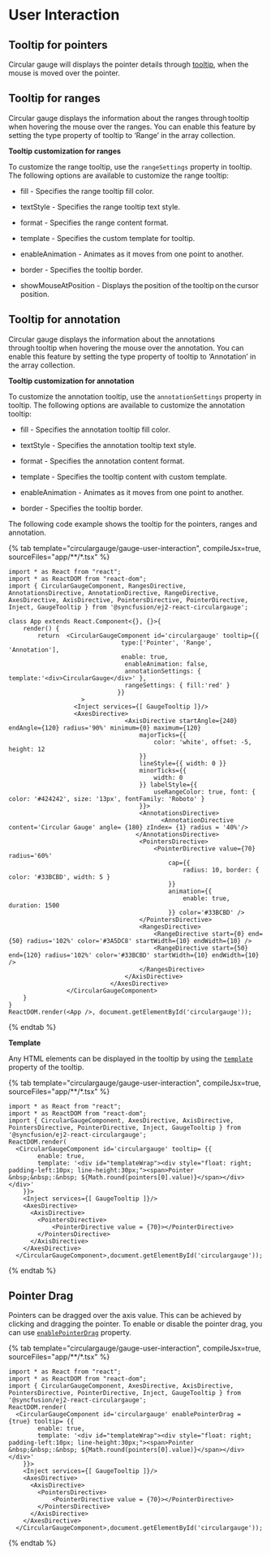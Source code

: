 
# User Interaction

## Tooltip for pointers

Circular gauge will displays the pointer details through [tooltip](../api/circular-gauge/tooltipSettings/),
when the mouse is moved over the pointer.

<!-- markdownlint-disable MD036 -->

## Tooltip for ranges

Circular gauge displays the information about the ranges through tooltip when hovering the mouse over the ranges. You can enable this feature by setting the type property of tooltip to ‘Range’ in the array collection.

**Tooltip customization for ranges**

To customize the range tooltip, use the `rangeSettings` property in tooltip. The following options are available to customize the range tooltip:

* fill - Specifies the range tooltip fill color.

* textStyle - Specifies the range tooltip text style.

* format - Specifies the range content format.

* template - Specifies the custom template for tooltip.

* enableAnimation - Animates as it moves from one point to another.

* border - Specifies the tooltip border.

* showMouseAtPosition - Displays the position of the tooltip on the cursor position.

## Tooltip for annotation

Circular gauge displays the information about the annotations through tooltip when hovering the mouse over the annotation. You can enable this feature by setting the type property of tooltip to ‘Annotation’ in the array collection.

**Tooltip customization for annotation**

To customize the annotation tooltip, use the `annotationSettings` property in tooltip. The following options are available to customize the annotation tooltip:

* fill - Specifies the annotation tooltip fill color.

* textStyle - Specifies the annotation tooltip text style.

* format - Specifies the annotation content format.

* template - Specifies the tooltip content with custom template.

* enableAnimation - Animates as it moves from one point to another.

* border - Specifies the tooltip border.

The following code example shows the tooltip for the pointers, ranges and annotation.

{% tab template="circulargauge/gauge-user-interaction", compileJsx=true, sourceFiles="app/**/*.tsx" %}

```tsx
import * as React from "react";
import * as ReactDOM from "react-dom";
import { CircularGaugeComponent, RangesDirective, AnnotationsDirective, AnnotationDirective, RangeDirective, AxesDirective, AxisDirective, PointersDirective, PointerDirective, Inject, GaugeTooltip } from '@syncfusion/ej2-react-circulargauge';

class App extends React.Component<{}, {}>{
    render() {
        return  <CircularGaugeComponent id='circulargauge' tooltip={{
                               type:['Pointer', 'Range', 'Annotation'],
                               enable: true,
                                enableAnimation: false,
                                annotationSettings: { template:'<div>CircularGauge</div>' },
                                rangeSettings: { fill:'red' }
                              }}
                    >
                  <Inject services={[ GaugeTooltip ]}/>
                  <AxesDirective>
                                <AxisDirective startAngle={240} endAngle={120} radius='90%' minimum={0} maximum={120}
                                    majorTicks={{
                                        color: 'white', offset: -5, height: 12
                                    }}
                                    lineStyle={{ width: 0 }}
                                    minorTicks={{
                                        width: 0
                                    }} labelStyle={{
                                        useRangeColor: true, font: { color: '#424242', size: '13px', fontFamily: 'Roboto' }
                                    }}>
                                    <AnnotationsDirective>
                                          <AnnotationDirective content='Circular Gauge' angle= {180} zIndex= {1} radius = '40%'/>
                                   </AnnotationsDirective>
                                    <PointersDirective>
                                        <PointerDirective value={70} radius='60%'
                                            cap={{
                                                radius: 10, border: { color: '#33BCBD', width: 5 }
                                            }}
                                            animation={{
                                                enable: true, duration: 1500
                                            }} color='#33BCBD' />
                                    </PointersDirective>
                                    <RangesDirective>
                                        <RangeDirective start={0} end={50} radius='102%' color='#3A5DC8' startWidth={10} endWidth={10} />
                                        <RangeDirective start={50} end={120} radius='102%' color='#33BCBD' startWidth={10} endWidth={10} />
                                    </RangesDirective>
                                </AxisDirective>
                            </AxesDirective>
                </CircularGaugeComponent>
    }
}
ReactDOM.render(<App />, document.getElementById('circulargauge'));
```

{% endtab %}

<!-- markdownlint-disable MD036 -->

**Template**

Any HTML elements can be displayed in the tooltip by using the
[`template`](../api/circular-gauge/tooltipSettings/#template-string) property of the tooltip.

{% tab template="circulargauge/gauge-user-interaction", compileJsx=true, sourceFiles="app/**/*.tsx" %}

```tsx
import * as React from "react";
import * as ReactDOM from "react-dom";
import { CircularGaugeComponent, AxesDirective, AxisDirective, PointersDirective, PointerDirective, Inject, GaugeTooltip } from '@syncfusion/ej2-react-circulargauge';
ReactDOM.render(
  <CircularGaugeComponent id='circulargauge' tooltip= {{
        enable: true,
        template: '<div id="templateWrap"><div style="float: right; padding-left:10px; line-height:30px;"><span>Pointer &nbsp;&nbsp;:&nbsp; ${Math.round(pointers[0].value)}</span></div></div>'
    }}>
    <Inject services={[ GaugeTooltip ]}/>
    <AxesDirective>
      <AxisDirective>
        <PointersDirective>
            <PointerDirective value = {70}></PointerDirective>
        </PointersDirective>
      </AxisDirective>
    </AxesDirective>
  </CircularGaugeComponent>,document.getElementById('circulargauge'));

```

{% endtab %}

## Pointer Drag

Pointers can be dragged over the axis value.
This can be achieved by clicking and dragging the pointer.
To enable or disable the pointer drag, you can use [`enablePointerDrag`](../api/circular-gauge/#enablepointerdrag-boolean) property.

{% tab template="circulargauge/gauge-user-interaction", compileJsx=true, sourceFiles="app/**/*.tsx" %}

```tsx
import * as React from "react";
import * as ReactDOM from "react-dom";
import { CircularGaugeComponent, AxesDirective, AxisDirective, PointersDirective, PointerDirective, Inject, GaugeTooltip } from '@syncfusion/ej2-react-circulargauge';
ReactDOM.render(
  <CircularGaugeComponent id='circulargauge' enablePointerDrag = {true} tooltip= {{
        enable: true,
        template: '<div id="templateWrap"><div style="float: right; padding-left:10px; line-height:30px;"><span>Pointer &nbsp;&nbsp;:&nbsp; ${Math.round(pointers[0].value)}</span></div></div>'
    }}>
    <Inject services={[ GaugeTooltip ]}/>
    <AxesDirective>
      <AxisDirective>
        <PointersDirective>
            <PointerDirective value = {70}></PointerDirective>
        </PointersDirective>
      </AxisDirective>
    </AxesDirective>
  </CircularGaugeComponent>,document.getElementById('circulargauge'));

```

{% endtab %}